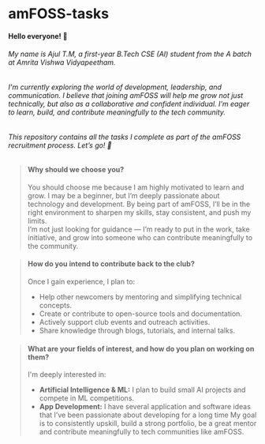 # amFOSS-tasks

#### Hello everyone! 👋  
###### My name is Ajul T.M, a first-year B.Tech CSE (AI) student from the A batch at Amrita Vishwa Vidyapeetham.

###### I'm currently exploring the world of development, leadership, and communication. I believe that joining amFOSS will help me grow not just technically, but also as a collaborative and confident individual. I’m eager to learn, build, and contribute meaningfully to the tech community.

###### This repository contains all the tasks I complete as part of the amFOSS recruitment process. Let’s go! 🚀


> #### Why should we choose you?
> You should choose me because I am highly motivated to learn and grow. I may be a beginner, but I’m deeply passionate about technology and development. By being part of amFOSS, I’ll be in the right environment to sharpen my skills, stay consistent, and push my limits.<br>
> I’m not just looking for guidance — I’m ready to put in the work, take initiative, and grow into someone who can contribute meaningfully to the community.

> #### How do you intend to contribute back to the club?
> Once I gain experience, I plan to:
> - Help other newcomers by mentoring and simplifying technical concepts.
> - Create or contribute to open-source tools and documentation.
> - Actively support club events and outreach activities.
> - Share knowledge through blogs, tutorials, and internal talks.

> #### What are your fields of interest, and how do you plan on working on them?
> I'm deeply interested in:
> - **Artificial Intelligence & ML:** I plan to build small AI projects and compete in ML competitions.
> - **App Development:** I have several application and software ideas that I’ve been passionate about developing for a long time
> My goal is to consistently upskill, build a strong portfolio, be a great mentor and contribute meaningfully to tech communities like amFOSS.
